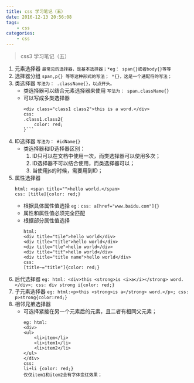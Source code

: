 ```yaml
---
title: css 学习笔记（五）
date: 2016-12-13 20:56:08
tags:
	- css
categories:
	- css
---
```


> css3 学习笔记（五）
	
1. 元素选择器
	`最常见的选择器，是基本选择器；*eg： span{}或者body{}等等`
2. 选择器分组
	`span,p{} 等等这种形式的写法； *{}，这是一个通配符的写法；`<!--more-->
3. 类选择器
	`写法为： .className{}，以点开头。`
	* 类选择器可以结合元素选择器来使用
		`写法为： span.className{}`
	* 可以写成多类选择器
		```html:
		<div class="class1 class2">this is a word.</div>
		css:
		.class1.class2{
			color: red;
		}```
4. ID选择器
	`写法为： #idName{}`
	* 类选择器和ID选择器区别：
		1. ID只可以在文档中使用一次，而类选择器可以使用多次；
		2. ID选择器不可以结合使用，而类选择器可以；
		3. 当使用js的时候，需要用到ID；
5. 属性选择器
	```
	html: <span title="">hello world.</span>
	css: [title]{color: red;}
	```
	* 根据具体属性值选择
		`eg：css: a[href="www.baidu.com"]{}`
	* 属性和属性值必须完全匹配
	* 根据部分属性值选择
		```eg:
		html:
		<div title="tile">hello world</div>
		<div title="title">hello world</div>
		<div title="tle">hello world</div>
		<div title="tit">hello world</div>
		<div title="title name">hello world</div>
		css:
		[title~="title"]{color: red;}
		```
6. 后代选择器
	`eg: html: <div>this <strong>is <i>a</i></strong> word.</div>; css: div strong i{color: red;}`
7. 子元素选择器
	`eg: html:<p>this <strong>is a</strong> word.</p>; css: p>strong{color:red;}`
8. 相邻兄弟选择器
	* 可选择紧接在另一个元素后的元素，且二者有相同父元素；
		```
		eg: html:
		<div>
		<ul>
			<li>item</li>
			<li>item1</li>
			<li>item2</li>
		</ul>
		</div>
		css:
		li+li {color: red;}
		仅仅item1和item2会有字体变红效果；
		```


